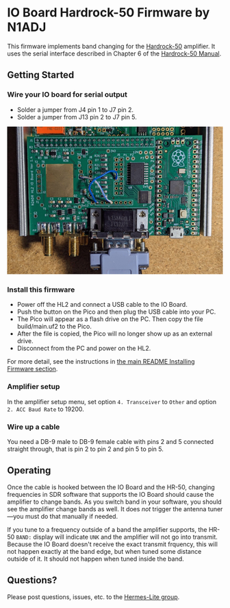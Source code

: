 # IO Board Hardrock-50 Firmware by N1ADJ

This firmware implements band changing for the [Hardrock-50](https://hobbypcb.com/products/hardrock-50-hf-power-amp-kit) amplifier. It uses the serial interface described in Chapter 6 of the [Hardrock-50 Manual](https://sites.google.com/site/hardrock50beta/hardrock-50-builders-information-site/instruction-manual). 

## Getting Started

### Wire your IO board for serial output

* Solder a jumper from J4 pin 1 to J7 pin 2.
* Solder a jumper from J13 pin 2 to J7 pin 5.

![IO board wiring](./IOBoard.jpg)

### Install this firmware
* Power off the HL2 and connect a USB cable to the IO Board.
* Push the button on the Pico and then plug the USB cable into your PC.
* The Pico will appear as a flash drive on the PC. Then copy the file build/main.uf2 to the Pico.
* After the file is copied, the Pico will no longer show up as an external drive.
* Disconnect from the PC and power on the HL2.

For more detail, see the instructions in [the main README Installing Firmware section](../README.md#installing-firmware).

### Amplifier setup

In the amplifier setup menu, set option `4. Transceiver` to `Other` and option `2. ACC Baud Rate` to 19200.

### Wire up a cable

You need a DB-9 male to DB-9 female cable with pins 2 and 5 connected straight through, that is pin 2 to pin 2 and pin 5 to pin 5.

## Operating

Once the cable is hooked between the IO Board and the HR-50, changing frequencies in SDR software that supports the IO Board should cause the amplifier to change bands. As you switch band in your software, you should see the amplifier change bands as well. It does _not_ trigger the antenna tuner&mdash;you must do that manually if needed.

If you tune to a frequency outside of a band the amplifier supports, the HR-50 `BAND:` display will indicate `UNK` and the amplifier will not go into transmit. Because the IO Board doesn't receive the exact transmit frquency, this will not happen exactly at the band edge, but when tuned some distance outside of it. It should not happen when tuned inside the band.

## Questions?

Please post questions, issues, etc. to the [Hermes-Lite group](https://groups.google.com/g/hermes-lite). 
